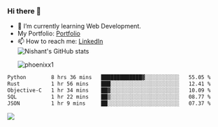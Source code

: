 ### Hi there 👋

<!--
**phoenixx1/phoenixx1** is a ✨ _special_ ✨ repository because its `README.md` (this file) appears on your GitHub profile.

Here are some ideas to get you started:

- 🔭 I’m currently working on ...
- 🌱 I’m currently learning ...
- 👯 I’m looking to collaborate on ...
- 🤔 I’m looking for help with ...
- 💬 Ask me about ...
- 📫 How to reach me: ...
- 😄 Pronouns: ...
- ⚡ Fun fact: ...
-->
- 🌱 I’m currently learning Web Development.
- My Portfolio: [Portfolio](https://phoenixx1.github.io/)
- 📫 How to reach me: [LinkedIn](https://www.linkedin.com/in/nishant-saxena-2609/)  
![Nishant's GitHub stats](https://github-readme-stats.vercel.app/api?username=phoenixx1&count_private=true)<p><img align="center" src="https://github-readme-streak-stats.herokuapp.com/?user=phoenixx1&" alt="phoenixx1" /></p>  
<!--START_SECTION:waka-->

```txt
Python        8 hrs 36 mins   █████████████▓░░░░░░░░░░░   55.05 %
Rust          1 hr 56 mins    ███░░░░░░░░░░░░░░░░░░░░░░   12.41 %
Objective-C   1 hr 34 mins    ██▓░░░░░░░░░░░░░░░░░░░░░░   10.09 %
SQL           1 hr 22 mins    ██▒░░░░░░░░░░░░░░░░░░░░░░   08.77 %
JSON          1 hr 9 mins     ██░░░░░░░░░░░░░░░░░░░░░░░   07.37 %
```

<!--END_SECTION:waka-->

![](https://komarev.com/ghpvc/?username=phoenixx1&style=plastic)

<!-- ![Visitor Count](https://profile-counter.glitch.me/phoenixx1/count.svg) -->
